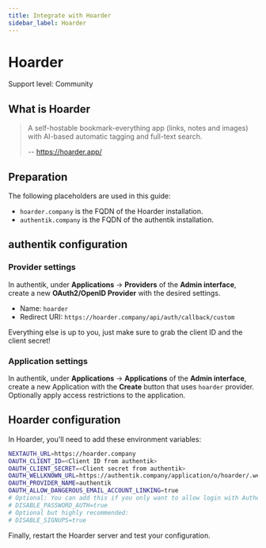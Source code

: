 ```yaml
---
title: Integrate with Hoarder
sidebar_label: Hoarder
---
```


# Hoarder

<span class="badge badge--secondary">Support level: Community</span>

## What is Hoarder

> A self-hostable bookmark-everything app (links, notes and images) with AI-based automatic tagging and full-text search.
>
> -- https://hoarder.app/

## Preparation

The following placeholders are used in this guide:

- `hoarder.company` is the FQDN of the Hoarder installation.
- `authentik.company` is the FQDN of the authentik installation.

## authentik configuration

### Provider settings

In authentik, under **Applications** -> **Providers** of the **Admin interface**, create a new **OAuth2/OpenID Provider** with the desired settings.

- Name: `hoarder`
- Redirect URI: `https://hoarder.company/api/auth/callback/custom`

Everything else is up to you, just make sure to grab the client ID and the client secret!

### Application settings

In authentik, under **Applications** -> **Applications** of the **Admin interface**, create a new Application with the **Create** button that uses `hoarder` provider.
Optionally apply access restrictions to the application.

## Hoarder configuration

In Hoarder, you'll need to add these environment variables:

```sh
NEXTAUTH_URL=https://hoarder.company
OAUTH_CLIENT_ID=<Client ID from authentik>
OAUTH_CLIENT_SECRET=<Client secret from authentik>
OAUTH_WELLKNOWN_URL=https://authentik.company/application/o/hoarder/.well-known/openid-configuration
OAUTH_PROVIDER_NAME=authentik
OAUTH_ALLOW_DANGEROUS_EMAIL_ACCOUNT_LINKING=true
# Optional: You can add this if you only want to allow login with Authentik
# DISABLE_PASSWORD_AUTH=true
# Optional but highly recommended:
# DISABLE_SIGNUPS=true
```

Finally, restart the Hoarder server and test your configuration.
